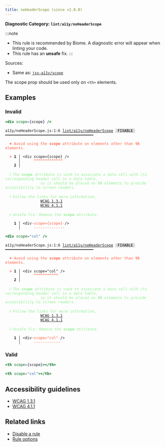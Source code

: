 ```yaml
---
title: noHeaderScope (since v1.0.0)
---
```


**Diagnostic Category: `lint/a11y/noHeaderScope`**

:::note
- This rule is recommended by Biome. A diagnostic error will appear when linting your code.
- This rule has an **unsafe** fix.
:::

Sources: 
- Same as: <a href="https://github.com/jsx-eslint/eslint-plugin-jsx-a11y/blob/main/docs/rules/scope.md" target="_blank"><code>jsx-a11y/scope</code></a>

The scope prop should be used only on `<th>` elements.

## Examples

### Invalid

```jsx
<div scope={scope} />
```

<pre class="language-text"><code class="language-text">a11y/noHeaderScope.js:1:6 <a href="https://biomejs.dev/linter/rules/no-header-scope">lint/a11y/noHeaderScope</a> <span style="color: #000; background-color: #ddd;"> FIXABLE </span> ━━━━━━━━━━━━━━━━━━━━━━━━━━━━━━━━━━━━━━━━

<strong><span style="color: Tomato;">  </span></strong><strong><span style="color: Tomato;">✖</span></strong> <span style="color: Tomato;">Avoid using the </span><span style="color: Tomato;"><strong>scope</strong></span><span style="color: Tomato;"> attribute on elements other than </span><span style="color: Tomato;"><strong>th</strong></span><span style="color: Tomato;"> elements.</span>
  
<strong><span style="color: Tomato;">  </span></strong><strong><span style="color: Tomato;">&gt;</span></strong> <strong>1 │ </strong>&lt;div scope={scope} /&gt;
   <strong>   │ </strong>     <strong><span style="color: Tomato;">^</span></strong><strong><span style="color: Tomato;">^</span></strong><strong><span style="color: Tomato;">^</span></strong><strong><span style="color: Tomato;">^</span></strong><strong><span style="color: Tomato;">^</span></strong><strong><span style="color: Tomato;">^</span></strong><strong><span style="color: Tomato;">^</span></strong><strong><span style="color: Tomato;">^</span></strong><strong><span style="color: Tomato;">^</span></strong><strong><span style="color: Tomato;">^</span></strong><strong><span style="color: Tomato;">^</span></strong><strong><span style="color: Tomato;">^</span></strong><strong><span style="color: Tomato;">^</span></strong>
    <strong>2 │ </strong>
  
<strong><span style="color: lightgreen;">  </span></strong><strong><span style="color: lightgreen;">ℹ</span></strong> <span style="color: lightgreen;">The </span><span style="color: lightgreen;"><strong>scope</strong></span><span style="color: lightgreen;"> attribute is used to associate a data cell with its corresponding header cell in a data table,
</span><span style="color: lightgreen;">  </span><span style="color: lightgreen;">  </span><span style="color: lightgreen;">            so it should be placed on </span><span style="color: lightgreen;"><strong>th</strong></span><span style="color: lightgreen;"> elements to provide accessibility to screen readers.</span>
  
<strong><span style="color: lightgreen;">  </span></strong><strong><span style="color: lightgreen;">ℹ</span></strong> <span style="color: lightgreen;">Follow the links for more information,
</span><span style="color: lightgreen;">  </span><span style="color: lightgreen;">  </span><span style="color: lightgreen;">            </span><span style="color: lightgreen;"><a href="https://www.w3.org/WAI/WCAG21/Understanding/info-and-relationships">WCAG 1.3.1</a></span><span style="color: lightgreen;">
</span><span style="color: lightgreen;">  </span><span style="color: lightgreen;">  </span><span style="color: lightgreen;">            </span><span style="color: lightgreen;"><a href="https://www.w3.org/WAI/WCAG21/Understanding/parsing">WCAG 4.1.1</a></span>
  
<strong><span style="color: lightgreen;">  </span></strong><strong><span style="color: lightgreen;">ℹ</span></strong> <span style="color: lightgreen;">Unsafe fix</span><span style="color: lightgreen;">: </span><span style="color: lightgreen;">Remove the </span><span style="color: lightgreen;"><strong>scope</strong></span><span style="color: lightgreen;"> attribute.</span>
  
<strong>  </strong><strong>  1 │ </strong>&lt;div<span style="opacity: 0.8;">·</span><span style="color: Tomato;">s</span><span style="color: Tomato;">c</span><span style="color: Tomato;">o</span><span style="color: Tomato;">p</span><span style="color: Tomato;">e</span><span style="color: Tomato;">=</span><span style="color: Tomato;">{</span><span style="color: Tomato;">s</span><span style="color: Tomato;">c</span><span style="color: Tomato;">o</span><span style="color: Tomato;">p</span><span style="color: Tomato;">e</span><span style="color: Tomato;">}</span><span style="opacity: 0.8;"><span style="color: Tomato;">·</span></span>/&gt;
<strong>  </strong><strong>    │ </strong>     <span style="color: Tomato;">-</span><span style="color: Tomato;">-</span><span style="color: Tomato;">-</span><span style="color: Tomato;">-</span><span style="color: Tomato;">-</span><span style="color: Tomato;">-</span><span style="color: Tomato;">-</span><span style="color: Tomato;">-</span><span style="color: Tomato;">-</span><span style="color: Tomato;">-</span><span style="color: Tomato;">-</span><span style="color: Tomato;">-</span><span style="color: Tomato;">-</span><span style="color: Tomato;">-</span>  
</code></pre>

```jsx
<div scope="col" />
```

<pre class="language-text"><code class="language-text">a11y/noHeaderScope.js:1:6 <a href="https://biomejs.dev/linter/rules/no-header-scope">lint/a11y/noHeaderScope</a> <span style="color: #000; background-color: #ddd;"> FIXABLE </span> ━━━━━━━━━━━━━━━━━━━━━━━━━━━━━━━━━━━━━━━━

<strong><span style="color: Tomato;">  </span></strong><strong><span style="color: Tomato;">✖</span></strong> <span style="color: Tomato;">Avoid using the </span><span style="color: Tomato;"><strong>scope</strong></span><span style="color: Tomato;"> attribute on elements other than </span><span style="color: Tomato;"><strong>th</strong></span><span style="color: Tomato;"> elements.</span>
  
<strong><span style="color: Tomato;">  </span></strong><strong><span style="color: Tomato;">&gt;</span></strong> <strong>1 │ </strong>&lt;div scope=&quot;col&quot; /&gt;
   <strong>   │ </strong>     <strong><span style="color: Tomato;">^</span></strong><strong><span style="color: Tomato;">^</span></strong><strong><span style="color: Tomato;">^</span></strong><strong><span style="color: Tomato;">^</span></strong><strong><span style="color: Tomato;">^</span></strong><strong><span style="color: Tomato;">^</span></strong><strong><span style="color: Tomato;">^</span></strong><strong><span style="color: Tomato;">^</span></strong><strong><span style="color: Tomato;">^</span></strong><strong><span style="color: Tomato;">^</span></strong><strong><span style="color: Tomato;">^</span></strong>
    <strong>2 │ </strong>
  
<strong><span style="color: lightgreen;">  </span></strong><strong><span style="color: lightgreen;">ℹ</span></strong> <span style="color: lightgreen;">The </span><span style="color: lightgreen;"><strong>scope</strong></span><span style="color: lightgreen;"> attribute is used to associate a data cell with its corresponding header cell in a data table,
</span><span style="color: lightgreen;">  </span><span style="color: lightgreen;">  </span><span style="color: lightgreen;">            so it should be placed on </span><span style="color: lightgreen;"><strong>th</strong></span><span style="color: lightgreen;"> elements to provide accessibility to screen readers.</span>
  
<strong><span style="color: lightgreen;">  </span></strong><strong><span style="color: lightgreen;">ℹ</span></strong> <span style="color: lightgreen;">Follow the links for more information,
</span><span style="color: lightgreen;">  </span><span style="color: lightgreen;">  </span><span style="color: lightgreen;">            </span><span style="color: lightgreen;"><a href="https://www.w3.org/WAI/WCAG21/Understanding/info-and-relationships">WCAG 1.3.1</a></span><span style="color: lightgreen;">
</span><span style="color: lightgreen;">  </span><span style="color: lightgreen;">  </span><span style="color: lightgreen;">            </span><span style="color: lightgreen;"><a href="https://www.w3.org/WAI/WCAG21/Understanding/parsing">WCAG 4.1.1</a></span>
  
<strong><span style="color: lightgreen;">  </span></strong><strong><span style="color: lightgreen;">ℹ</span></strong> <span style="color: lightgreen;">Unsafe fix</span><span style="color: lightgreen;">: </span><span style="color: lightgreen;">Remove the </span><span style="color: lightgreen;"><strong>scope</strong></span><span style="color: lightgreen;"> attribute.</span>
  
<strong>  </strong><strong>  1 │ </strong>&lt;div<span style="opacity: 0.8;">·</span><span style="color: Tomato;">s</span><span style="color: Tomato;">c</span><span style="color: Tomato;">o</span><span style="color: Tomato;">p</span><span style="color: Tomato;">e</span><span style="color: Tomato;">=</span><span style="color: Tomato;">&quot;</span><span style="color: Tomato;">c</span><span style="color: Tomato;">o</span><span style="color: Tomato;">l</span><span style="color: Tomato;">&quot;</span><span style="opacity: 0.8;"><span style="color: Tomato;">·</span></span>/&gt;
<strong>  </strong><strong>    │ </strong>     <span style="color: Tomato;">-</span><span style="color: Tomato;">-</span><span style="color: Tomato;">-</span><span style="color: Tomato;">-</span><span style="color: Tomato;">-</span><span style="color: Tomato;">-</span><span style="color: Tomato;">-</span><span style="color: Tomato;">-</span><span style="color: Tomato;">-</span><span style="color: Tomato;">-</span><span style="color: Tomato;">-</span><span style="color: Tomato;">-</span>  
</code></pre>

### Valid

```jsx
<th scope={scope}></th>
```

```jsx
<th scope="col"></th>
```

## Accessibility guidelines

- [WCAG 1.3.1](https://www.w3.org/WAI/WCAG21/Understanding/info-and-relationships)
- [WCAG 4.1.1](https://www.w3.org/WAI/WCAG21/Understanding/parsing)

## Related links

- [Disable a rule](/linter/#disable-a-lint-rule)
- [Rule options](/linter/#rule-options)
